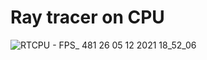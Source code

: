 # Ray tracer on CPU
![RTCPU - FPS_ 481 26 05 12 2021 18_52_06](https://user-images.githubusercontent.com/85260208/144753759-0d28c766-2350-4193-a4b4-0c222d4c1dde.png)
